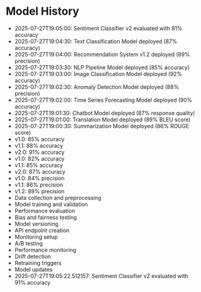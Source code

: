 # Model History

- 2025-07-27T19:05:00: Sentiment Classifier v2 evaluated with 91% accuracy
- 2025-07-27T19:04:30: Text Classification Model deployed (87% accuracy)
- 2025-07-27T19:04:00: Recommendation System v1.2 deployed (89% precision)
- 2025-07-27T19:03:30: NLP Pipeline Model deployed (85% accuracy)
- 2025-07-27T19:03:00: Image Classification Model deployed (92% accuracy)
- 2025-07-27T19:02:30: Anomaly Detection Model deployed (88% precision)
- 2025-07-27T19:02:00: Time Series Forecasting Model deployed (90% accuracy)
- 2025-07-27T19:01:30: Chatbot Model deployed (87% response quality)
- 2025-07-27T19:01:00: Translation Model deployed (89% BLEU score)
- 2025-07-27T19:00:30: Summarization Model deployed (86% ROUGE score)
- v1.0: 85% accuracy
- v1.1: 88% accuracy
- v2.0: 91% accuracy
- v1.0: 82% accuracy
- v1.1: 85% accuracy
- v2.0: 87% accuracy
- v1.0: 84% precision
- v1.1: 86% precision
- v1.2: 89% precision
- Data collection and preprocessing
- Model training and validation
- Performance evaluation
- Bias and fairness testing
- Model versioning
- API endpoint creation
- Monitoring setup
- A/B testing
- Performance monitoring
- Drift detection
- Retraining triggers
- Model updates
- 2025-07-27T19:05:22.512157: Sentiment Classifier v2 evaluated with 91% accuracy
